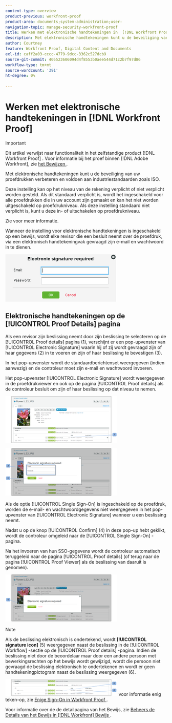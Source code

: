 ```yaml
---
content-type: overview
product-previous: workfront-proof
product-area: documents;system-administration;user-
navigation-topic: manage-security-workfront-proof
title: Werken met elektronische handtekeningen in  [!DNL Workfront Proof]
description: Met elektronische handtekeningen kunt u de beveiliging van uw proefdrukken verbeteren en voldoen aan industriestandaarden zoals ISO.
author: Courtney
feature: Workfront Proof, Digital Content and Documents
exl-id: caff2a03-cccc-4779-9dcc-3362c527dcb9
source-git-commit: 405523606094d4f8553b0aee544d71c2b7f97d86
workflow-type: tm+mt
source-wordcount: '391'
ht-degree: 0%

---
```


# Werken met elektronische handtekeningen in [!DNL Workfront Proof]

>[!IMPORTANT]
>
>Dit artikel verwijst naar functionaliteit in het zelfstandige product [!DNL Workfront Proof] . Voor informatie bij het proef binnen [!DNL Adobe Workfront], zie [ het Bewijzen ](../../../review-and-approve-work/proofing/proofing.md).

Met elektronische handtekeningen kunt u de beveiliging van uw proefdrukken verbeteren en voldoen aan industriestandaarden zoals ISO.

Deze instelling kan op het niveau van de rekening verplicht of niet verplicht worden gesteld. Als dit standaard verplicht is, wordt het ingeschakeld voor alle proefdrukken die in uw account zijn gemaakt en kan het niet worden uitgeschakeld op proefdrukniveau. Als deze instelling standaard niet verplicht is, kunt u deze in- of uitschakelen op proefdrukniveau.

Zie voor meer informatie.

Wanneer de instelling voor elektronische handtekeningen is ingeschakeld op een bewijs, wordt elke revisor die een besluit neemt over de proefdruk, via een elektronisch handtekeningvak gevraagd zijn e-mail en wachtwoord in te dienen.

![ Electronic_sig_required_box.png ](assets/electronic-sig-required-box.png)

## Elektronische handtekeningen op de [!UICONTROL Proof Details] pagina

Als een revisor zijn beslissing neemt door zijn beslissing te selecteren op de [!UICONTROL Proof details] pagina (1), verschijnt er een pop-upvenster van [!UICONTROL Electronic Signature] waarin hij of zij wordt gevraagd zijn of haar gegevens (2) in te voeren en zijn of haar beslissing te bevestigen (3).

In het pop-upvenster wordt de standaardberichtenset weergegeven (indien aanwezig) en de controleur moet zijn e-mail en wachtwoord invoeren.

Het pop-upvenster [!UICONTROL Electronic Signature] wordt weergegeven in de proefdrukviewer en ook op de pagina [!UICONTROL Proof details] als de controleur besluit om zijn of haar beslissing op dat niveau te nemen.

![ Electronic_Signature_-_Proof_Details.png ](assets/electronic-signature---proof-details-350x146.png)

![ Electronic_Signature_-_Proof_Details_2.png ](assets/electronic-signature---proof-details-2-350x148.png)

Als de optie [!UICONTROL Single Sign-On] is ingeschakeld op de proefdruk, worden de e-mail- en wachtwoordgegevens niet weergegeven in het pop-upvenster van [!UICONTROL Electronic Signature] wanneer u een beslissing neemt.

Nadat u op de knop [!UICONTROL Confirm] (4) in deze pop-up hebt geklikt, wordt de controleur omgeleid naar de [!UICONTROL Single Sign-On] -pagina.

Na het invoeren van hun SSO-gegevens wordt de controleur automatisch teruggeleid naar de pagina [!UICONTROL Proof details] (of terug naar de pagina [!UICONTROL Proof Viewer] als de beslissing van daaruit is genomen).

![ Electronic_Signature_SSO_-_Proof_Details_3.png ](assets/electronic-signature-sso---proof-details-3-350x146.png)

>[!NOTE]
>
> Als de beslissing elektronisch is ondertekend, wordt **[!UICONTROL signature icon]** (5) weergegeven naast de beslissing in de [!UICONTROL Workflow] -sectie op de [!UICONTROL Proof details] -pagina. Indien de beslissing niet door de beoordelaar maar door een andere persoon met bewerkingsrechten op het bewijs wordt gewijzigd, wordt die persoon niet gevraagd de beslissing elektronisch te ondertekenen en wordt er geen handtekeningpictogram naast de beslissing weergegeven (6).

![ Electronic_Signature_icon.png ](assets/electronic-signature-icon-350x52.png) voor informatie enig teken-op, zie [ Enige Sign-On in Workfront Proof ](../../../workfront-proof/wp-acct-admin/managing-security/single-sign-on-overview.md).

Voor informatie over de de detailpagina van het Bewijs, zie [ Beheers de Details van het Bewijs in  [!DNL Workfront]  Bewijs ](../../../workfront-proof/wp-work-proofsfiles/manage-your-work/manage-proof-details.md).
